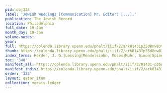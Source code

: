 ```yaml
---
pid: obj334
label: 'Jewish Weddings [Communication] Mr. Editor: [...].'
publication: The Jewish Record
location: Philadelphia
full_date: 19-Jan
month_day: 19-Jan
volume-notes:
year:
full: https://colenda.library.upenn.edu/phalt/iiif/2/ark81431p35d8nw83%2FSHA256E-s8380038--da8b3eada0cdf120a2d13124fef07536cb34ed420b797b147b1f8f838ce62b3e.jpeg/full/3500,/0/default.jpg
thumb: https://colenda.library.upenn.edu/phalt/iiif/2/ark81431p35d8nw83%2FSHA256E-s8380038--da8b3eada0cdf120a2d13124fef07536cb34ed420b797b147b1f8f838ce62b3e.jpeg/full/!200,200/0/default.jpg
index_terms: Herder, J. G.|Lessing|Mendelssohn, Moses|Muhr, Simon|Spinozism
toc: '348'
manifest_all: https://colenda.library.upenn.edu/phalt/iiif/2/81431-p35d8nw83/manifest
manifest_indiv: https://colenda.library.upenn.edu/phalt/iiif/2/ark81431p35d8nw83%2FSHA256E-s8380038--da8b3eada0cdf120a2d13124fef07536cb34ed420b797b147b1f8f838ce62b3e.jpeg
order: '333'
layout: qatar_item
collection: morais-ledger
---
```

